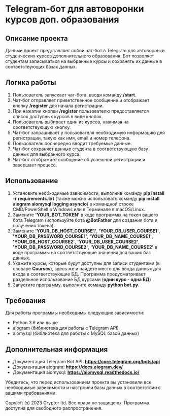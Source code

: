 # Telegram-бот для автоворонки курсов доп. образования

## Описание проекта
Данный проект представляет собой чат-бот в Telegram для автоворонки студенческих курсов дополнительного образования. Бот позволяет студентам записываться на выбранные курсы и сохранять их данные в соответствующих базах данных.

## Логика работы
1. Пользователь запускает чат-бота, вводя команду **/start**.
2. Чат-бот отправляет приветственное сообщение и отображает кнопку **/register** для начала регистрации.
3. При нажатии кнопки **/register** пользователю предоставляется список доступных курсов в виде кнопок.
4. Пользователь выбирает один из курсов, нажимая на соответствующую кнопку.
5. Чат-бот запрашивает у пользователя необходимую информацию для регистрации, такую как имя, email и номер телефона.
6. Пользователь поочередно вводит требуемые данные.
7. Чат-бот сохраняет данные студента в соответствующую базу данных для выбранного курса.
8. Чат-бот отображает сообщение об успешной регистрации и завершает процесс.

## Использование
1. Установите необходимые зависимости, выполнив команду **pip install -r requirements.txt** (также можно использовать команду **pip install aiogram aiomysql logging asyncio**) в командной строке CMD/PowerShell в Windows или в Терминале в macOS/Linux.
2. Замените **'YOUR_BOT_TOKEN'** в коде программы на токен вашего бота Telegram (используйте бота **@BotFather** для создания бота и получения токена).
3. Замените **'YOUR_DB_HOST_COURSE1'**, **'YOUR_DB_USER_COURSE1'**, **'YOUR_DB_PASSWORD_COURSE1'**, **'YOUR_DB_NAME_COURSE1'**, **'YOUR_DB_HOST_COURSE2'**, **'YOUR_DB_USER_COURSE2'**, **'YOUR_DB_PASSWORD_COURSE2'**, **'YOUR_DB_NAME_COURSE2'** в коде программы на соответствующие значения для ваших баз данных.
4. Укажите курсы, которые будут доступны для записи студентами (в словаре **Courses**), здесь же и найдете место для ввода данных для входа в соответствующие БД. Программа предусматривает раздельное использование БД курсами (**один курс - одна БД**)
5. Запустите программу, выполните команду **python bot.py**.

## Требования
Для работы программы необходимы следующие зависимости:

- Python 3.6 или выше
- aiogram (библиотека для работы с Telegram API)
- aiomysql (библиотека для работы с MySQL базой данных)

## Дополнительная информация
- Документация Telegram Bot API: **https://core.telegram.org/bots/api**
- Документация aiogram: **https://docs.aiogram.dev/**
- Документация aiomysql: **https://aiomysql.readthedocs.io/**

Убедитесь, что перед использованием проекта вы установили все необходимые зависимости и настроили базы данных в соответствии с вашими требованиями.

Copyleft (ɔ) 2023 Cryptor ltd. Все права не защищены. Программа доступна для свободного распространения.
